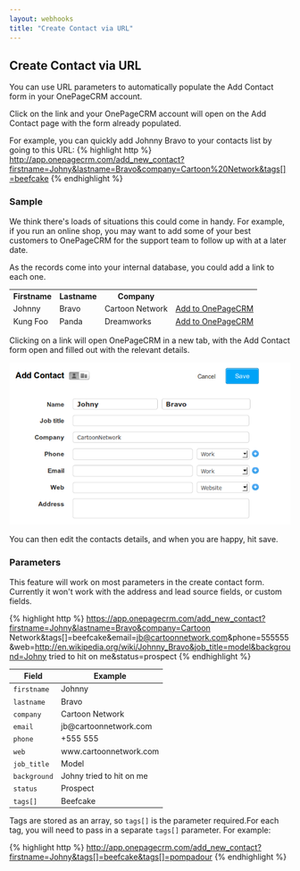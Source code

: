 ```yaml
---
layout: webhooks
title: "Create Contact via URL"
---
```


## Create Contact via URL

You can use URL parameters to automatically populate the Add Contact form in your OnePageCRM account.

Click on the link and your OnePageCRM account will open on the Add Contact page with the form already populated.

For example, you can quickly add Johnny Bravo to your contacts list by going to this URL:
{% highlight http %}
http://app.onepagecrm.com/add_new_contact?firstname=Johny&lastname=Bravo&company=Cartoon%20Network&tags[]=beefcake
{% endhighlight %}

### Sample
We think there's loads of situations this could come in handy. For example, if you run an online shop, you may want to add some of your best customers to OnePageCRM for the support team to follow up with at a later date.

As the records come into your internal database, you could add a link to each one.

<table class="table">
  <thead>
    <tr>
      <th>
        Firstname
      </th>
      <th>
        Lastname
      </th>
      <th>
        Company
      </th>
      <th></th>
    </tr>
    <tr>
      <td>
        Johnny
      </td>
      <td>
        Bravo
      </td>
      <td>
        Cartoon Network
      </td>
      <td>
        <a target="blank" href="http://app.onepagecrm.com/add_new_contact?firstname=Johny&lastname=Bravo&company=Cartoon%20Network">Add to OnePageCRM </a>
      </td>
    </tr>
    <tr>
      <td>
        Kung Foo
      </td>
      <td>
        Panda
      </td>
      <td>
        Dreamworks
      </td>
      <td>
        <a target="blank" href="http://app.onepagecrm.com/add_new_contact?firstname=Kung%20Foo&lastname=Panda&company=Dreamworks">Add to OnePageCRM </a>
      </td>
    </tr>
  </tbody>
</table>

Clicking on a link will open OnePageCRM in a new tab, with the Add Contact form open and filled out with the relevant details.

<img class="img-responsive" src="/img/quickcontact.png"/>

You can then edit the contacts details, and when you are happy, hit save.

### Parameters
This feature will work on most parameters in the create contact form. Currently it won't work with the address and lead source fields, or custom fields.

{% highlight http %}
https://app.onepagecrm.com/add_new_contact?firstname=Johny&lastname=Bravo&company=Cartoon Network&tags[]=beefcake&email=jb@cartoonnetwork.com&phone=555555&web=http://en.wikipedia.org/wiki/Johnny_Bravo&job_title=model&background=Johny tried to hit on me&status=prospect
{% endhighlight %}

<table class="table">
  <thead><tr><th>Field</th><th>Example</th></tr></thead>
  <tbody>
    <tr><td><code>firstname</code></td><td>Johnny</td></tr>
    <tr><td><code>lastname</code></td><td>Bravo</td></tr>
    <tr><td><code>company</code></td><td>Cartoon Network</td></tr>
    <tr><td><code>email</code></td><td>jb@cartoonnetwork.com</td></tr>
    <tr><td><code>phone</code></td><td>+555 555</td></tr>
    <tr><td><code>web</code></td><td>www.cartoonnetwork.com</td></tr>
    <tr><td><code>job_title</code></td><td>Model</td></tr>
    <tr><td><code>background</code></td><td>Johny tried to hit on me</td></tr>
    <tr><td><code>status</code></td><td>Prospect</td></tr>
    <tr><td><code>tags[]</code></td><td>Beefcake</td></tr>
  </tbody>
</table>

Tags are stored as an array, so `tags[]` is the parameter required.For each tag, you will need to pass in a separate `tags[]` parameter. 
For example:

{% highlight http %}
http://app.onepagecrm.com/add_new_contact?firstname=Johny&tags[]=beefcake&tags[]=pompadour
{% endhighlight %}